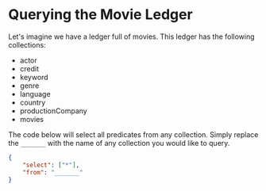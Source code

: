 # Querying the Movie Ledger

Let's imagine we have a ledger full of movies. This ledger has the following collections:

- actor
- credit
- keyword
- genre
- language
- country
- productionCompany
- movies

The code below will select all predicates from any collection. Simply replace the `_______` with the name of any collection you would like to query.

```json
{
    "select": ["*"],
    "from": "_______"
}
```
